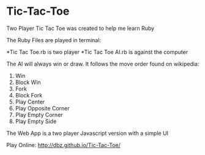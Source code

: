 Tic-Tac-Toe
===========

Two Player Tic Tac Toe was created to help me learn Ruby

The Ruby Files are played in terminal:

*Tic Tac Toe.rb is two player
*Tic Tac Toe AI.rb is against the computer

The AI will always win or draw. It follows the move order found on wikipedia:

1) Win
2) Block Win
3) Fork
4) Block Fork
5) Play Center
6) Play Opposite Corner
7) Play Empty Corner
8) Play Empty Side

The Web App is a two player Javascript version with a simple UI

Play Online: http://dbz.github.io/Tic-Tac-Toe/